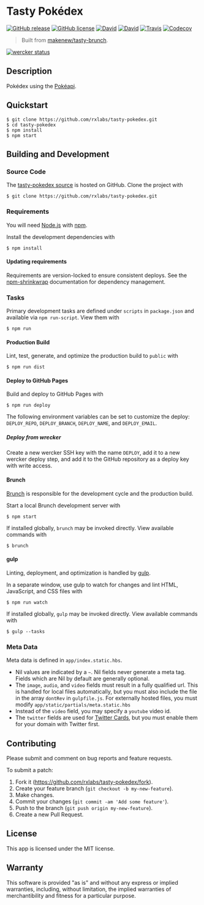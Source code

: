 # Tasty Pokédex

[![GitHub release](https://img.shields.io/github/release/rxlabs/tasty-pokedex.svg)](https://github.com/rxlabs/tasty-pokedex/releases)
[![GitHub license](https://img.shields.io/github/license/rxlabs/tasty-pokedex.svg)](./LICENSE.txt)
[![David](https://img.shields.io/david/rxlabs/tasty-pokedex.svg)](https://david-dm.org/rxlabs/tasty-pokedex)
[![David](https://img.shields.io/david/dev/rxlabs/tasty-pokedex.svg)](https://david-dm.org/rxlabs/tasty-pokedex#info=devDependencies)
[![Travis](https://img.shields.io/travis/rxlabs/tasty-pokedex.svg)](https://travis-ci.org/rxlabs/tasty-pokedex)
[![Codecov](https://img.shields.io/codecov/c/github/rxlabs/tasty-pokedex.svg)](https://codecov.io/gh/rxlabs/tasty-pokedex)

> Built from [makenew/tasty-brunch](https://github.com/makenew/tasty-brunch).

[![wercker status](https://app.wercker.com/status/06865e43c20ccbc6dd9e031cc94b58a6/m "wercker status")](https://app.wercker.com/project/bykey/06865e43c20ccbc6dd9e031cc94b58a6)

## Description

Pokédex using the [Pokéapi].

[Pokéapi]: https://pokeapi.co/

## Quickstart

```
$ git clone https://github.com/rxlabs/tasty-pokedex.git
$ cd tasty-pokedex
$ npm install
$ npm start
```

## Building and Development

### Source Code

The [tasty-pokedex source] is hosted on GitHub.
Clone the project with

```
$ git clone https://github.com/rxlabs/tasty-pokedex.git
```

[tasty-pokedex source]: https://github.com/rxlabs/tasty-pokedex

### Requirements

You will need [Node.js] with [npm].

Install the development dependencies with

```
$ npm install
```

[Node.js]: https://nodejs.org/
[npm]: https://www.npmjs.com/

#### Updating requirements

Requirements are version-locked to ensure consistent deploys.
See the [npm-shrinkwrap] documentation for dependency management.

[npm-shrinkwrap]: https://docs.npmjs.com/cli/shrinkwrap

### Tasks

Primary development tasks are defined under `scripts` in `package.json`
and available via `npm run-script`.
View them with

```
$ npm run
```

#### Production Build

Lint, test, generate, and optimize the production build to `public` with

```
$ npm run dist
```

#### Deploy to GitHub Pages

Build and deploy to GitHub Pages with

```
$ npm run deploy
```

The following environment variables can be set to customize the deploy:
`DEPLOY_REPO`, `DEPLOY_BRANCH`, `DEPLOY_NAME`, and `DEPLOY_EMAIL`.

##### Deploy from wrecker

Create a new wercker SSH key with the name `DEPLOY`,
add it to a new wercker deploy step,
and add it to the GitHub repository as a deploy key with write access.

#### Brunch

[Brunch] is responsible for the development cycle
and the production build.

Start a local Brunch development server with

```
$ npm start
```

If installed globally, `brunch` may be invoked directly.
View available commands with

```
$ brunch
```

#### gulp

Linting, deployment, and optimization is handled by [gulp].

In a separate window, use gulp to watch for changes
and lint HTML, JavaScript, and CSS files with

```
$ npm run watch
```

If installed globally, `gulp` may be invoked directly.
View available commands with

```
$ gulp --tasks
```

[Brunch]: http://brunch.io/
[gulp]: http://gulpjs.com/

### Meta Data

Meta data is defined in `app/index.static.hbs`.

- Nil values are indicated by a `~`.
  Nil fields never generate a meta tag.
  Fields which are Nil by default are generally optional.
- The `image`, `audio`, and `video` fields must result in a fully qualified url.
  This is handled for local files automatically, but you must also include
  the file in the array `dontRev` in `gulpfile.js`.
  For externally hosted files, you must modify
  `app/static/partials/meta.static.hbs`
- Instead of the `video` field, you may specify a `youtube` video id.
- The `twitter` fields are used for [Twitter Cards], but you must
  enable them for your domain with Twitter first.

[Twitter Cards]: https://dev.twitter.com/cards/

## Contributing

Please submit and comment on bug reports and feature requests.

To submit a patch:

1. Fork it (https://github.com/rxlabs/tasty-pokedex/fork).
2. Create your feature branch (`git checkout -b my-new-feature`).
3. Make changes.
4. Commit your changes (`git commit -am 'Add some feature'`).
5. Push to the branch (`git push origin my-new-feature`).
6. Create a new Pull Request.

## License

This app is licensed under the MIT license.

## Warranty

This software is provided "as is" and without any express or
implied warranties, including, without limitation, the implied
warranties of merchantibility and fitness for a particular
purpose.
